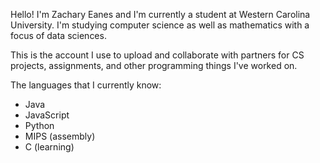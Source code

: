 Hello! I'm Zachary Eanes and I'm currently a student at Western Carolina University.
I'm studying computer science as well as mathematics with a focus of data sciences. 

This is the account I use to upload and collaborate with partners for CS projects, 
assignments, and other programming things I've worked on. 

The languages that I currently know:
  - Java
  - JavaScript
  - Python
  - MIPS (assembly)
  - C (learning)
